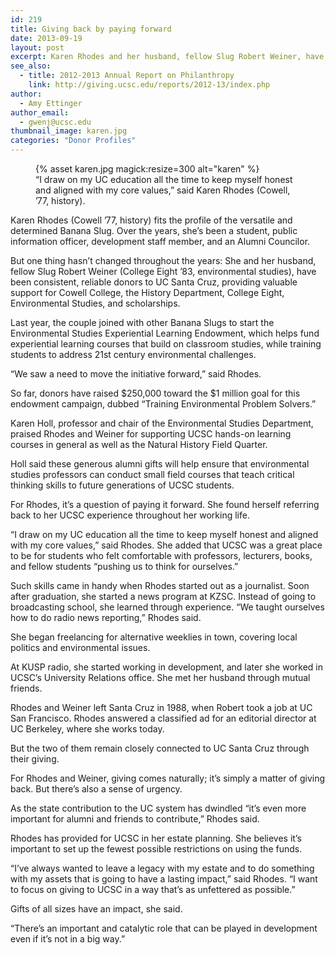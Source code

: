 ```yaml
---
id: 219
title: Giving back by paying forward
date: 2013-09-19
layout: post
excerpt: Karen Rhodes and her husband, fellow Slug Robert Weiner, have been consistent, reliable donors to UC Santa Cruz, providing valuable support for Cowell College, the History Department, scholarships, and more.
see_also:
  - title: 2012-2013 Annual Report on Philanthropy
    link: http://giving.ucsc.edu/reports/2012-13/index.php
author:
  - Amy Ettinger
author_email:
  - gwenj@ucsc.edu
thumbnail_image: karen.jpg
categories: "Donor Profiles"
---
```

<figure class="inline-image right">
{% asset karen.jpg magick:resize=300 alt="karen" %}<figcaption>“I draw on my UC education all the time to keep myself honest and aligned with my core values,” said Karen Rhodes (Cowell, ’77, history).</figcaption></figure>

Karen Rhodes (Cowell &#8217;77, history) fits the profile of the versatile and determined Banana Slug. Over the years, she&#8217;s been a student, public information officer, development staff member, and an Alumni Councilor.

But one thing hasn&#8217;t changed throughout the years: She and her husband, fellow Slug Robert Weiner (College Eight &#8217;83, environmental studies), have been consistent, reliable donors to UC Santa Cruz, providing valuable support for Cowell College, the History Department, College Eight, Environmental Studies, and scholarships.

Last year, the couple joined with other Banana Slugs to start the Environmental Studies Experiential Learning Endowment, which helps fund experiential learning courses that build on classroom studies, while training students to address 21st century environmental challenges.

&#8220;We saw a need to move the initiative forward,&#8221; said Rhodes.

So far, donors have raised $250,000 toward the $1 million goal for this endowment campaign, dubbed &#8220;Training Environmental Problem Solvers.&#8221;

Karen Holl, professor and chair of the Environmental Studies Department, praised Rhodes and Weiner for supporting UCSC hands-on learning courses in general as well as the Natural History Field Quarter.

Holl said these generous alumni gifts will help ensure that environmental studies professors can conduct small field courses that teach critical thinking skills to future generations of UCSC students.

For Rhodes, it&#8217;s a question of paying it forward. She found herself referring back to her UCSC experience throughout her working life.

&#8220;I draw on my UC education all the time to keep myself honest and aligned with my core values,&#8221; said Rhodes. She added that UCSC was a great place to be for students who felt comfortable with professors, lecturers, books, and fellow students &#8220;pushing us to think for ourselves.&#8221;

Such skills came in handy when Rhodes started out as a journalist. Soon after graduation, she started a news program at KZSC. Instead of going to broadcasting school, she learned through experience. &#8220;We taught ourselves how to do radio news reporting,&#8221; Rhodes said.

She began freelancing for alternative weeklies in town, covering local politics and environmental issues.

At KUSP radio, she started working in development, and later she worked in UCSC&#8217;s University Relations office. She met her husband through mutual friends.

Rhodes and Weiner left Santa Cruz in 1988, when Robert took a job at UC San Francisco. Rhodes answered a classified ad for an editorial director at UC Berkeley, where she works today.

But the two of them remain closely connected to UC Santa Cruz through their giving.

For Rhodes and Weiner, giving comes naturally; it&#8217;s simply a matter of giving back. But there&#8217;s also a sense of urgency.

As the state contribution to the UC system has dwindled &#8220;it&#8217;s even more important for alumni and friends to contribute,&#8221; Rhodes said.

Rhodes has provided for UCSC in her estate planning. She believes it&#8217;s important to set up the fewest possible restrictions on using the funds.

&#8220;I&#8217;ve always wanted to leave a legacy with my estate and to do something with my assets that is going to have a lasting impact,&#8221; said Rhodes. &#8220;I want to focus on giving to UCSC in a way that&#8217;s as unfettered as possible.&#8221;

Gifts of all sizes have an impact, she said.

&#8220;There&#8217;s an important and catalytic role that can be played in development even if it&#8217;s not in a big way.&#8221;
